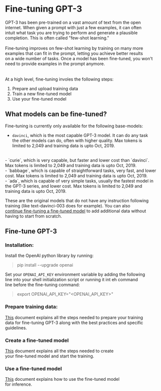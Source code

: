 # Fine-tuning GPT-3
GPT-3 has been pre-trained on a vast amount of text from the open  
internet. When given a prompt with just a few examples, it can often  
intuit what task you are trying to perform and generate a plausible  
completion. This is often called "few-shot learning."  
<br>
Fine-tuning improves on few-shot learning by training on many more   
examples that can fit in the prompt, letting you achieve better results  
on a wide number of tasks. Once a model has been fine-tuned, you won't  
need to provide examples in the prompt anymore.  
<br>  
At a high level, fine-tuning involes the following steps:  
1. Prepare and upload training data
2. Train a new fine-tuned model
3. Use your fine-tuned model


## What models can be fine-tuned?
Fine-tuning is currently only available for the following base-models:  
- `davinci`, which is the most capable GPT-3 model. It can do any task  
the other models can do, often with higher quality. Max tokens is   
limited to 2,049 and training data is upto Oct, 2019.  
<br>
- `curie`, which is very capable, but faster and lower cost than `davinci`.  
Max tokens is limited to 2,049 and training data is upto Oct, 2019.  
<br> 
- `babbage`, which is capable of straightforward tasks, very fast, and  
lower cost. Max tokens is limited to 2,049 and training data is upto  
Oct, 2019.  
<br>
- `ada`, which is capable of very simple tasks, usually the fastest model  
in the GPT-3 series, and lower cost. Max tokens is limited to 2,049 and  
training data is upto Oct, 2019. 

These are the original models that do not have any instruction following  
training (like text-davinci-003 does for example). You can also  
[continue fine-tuning a fine-tuned model](https://platform.openai.com/docs/guides/fine-tuning/continue-fine-tuning-from-a-fine-tuned-model) to add additional data without  
having to start from scratch.


## Fine-tune GPT-3
### Installation:
Install the OpenAI python library by running:
> pip install --upgrade openai

Set your `OPENAI_API_KEY` environment variable by adding the following  
line into your shell initialization script or running it int eh command  
line before the fine-tuning command:
> export OPENAI_API_KEY="<OPENAI_API_KEY>"

### Prepare training data:
[This](TRAINING%20DATA.md) document explains all the steps needed to prepare your training  
data for fine-tuning GPT-3 along with the best practices and specific  
guidelines.


### Create a fine-tuned model
[This](CREATE%20FINE-TUNED%20MODEL.md) document explains all the steps needed to create  
your fine-tuned model and start the training.   

### Use a fine-tuned model
[This](USE%20FINE-TUNED%20MODEL.md) document explains how to use the fine-tuned model  
for inference.
